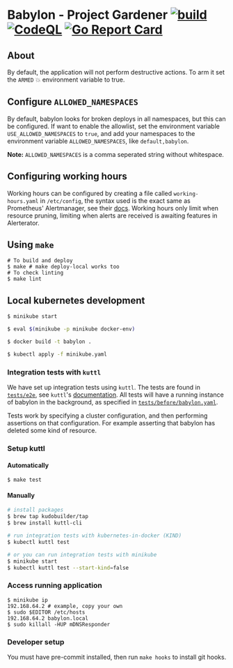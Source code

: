 # Babylon - Project Gardener [![build](https://github.com/nais/babylon/actions/workflows/pipeline.yaml/badge.svg)](https://github.com/nais/babylon/actions/workflows/pipeline.yaml) [![CodeQL](https://github.com/nais/babylon/actions/workflows/codeql.yaml/badge.svg)](https://github.com/nais/babylon/actions/workflows/codeql.yaml) [![Go Report Card](https://goreportcard.com/badge/github.com/nais/babylon)](https://goreportcard.com/report/github.com/nais/babylon)

## About

By default, the application will not perform destructive actions. To arm it set the `ARMED` 💥 environment variable to true. 

## Configure `ALLOWED_NAMESPACES` 

By default, babylon looks for broken deploys in all namespaces, but this can be configured. If want to enable the allowlist, set the environment variable `USE_ALLOWED_NAMESPACES`
to `true`, and add your namespaces to the environment variable `ALLOWED_NAMESPACES`, like `default,babylon`. 

**Note:** `ALLOWED_NAMESPACES` is a comma seperated string without whitespace. 

## Configuring working hours

Working hours can be configured by creating a file called `working-hours.yaml` in `/etc/config`, the syntax used
is the exact same as Prometheus' Alertmanager, see their
[docs](https://www.prometheus.io/docs/alerting/latest/configuration/#mute_time_interval).
Working hours only limit when resource pruning, limiting when alerts are received is awaiting features
in Alerterator.

## Using `make`

```shell
# To build and deploy
$ make # make deploy-local works too
# To check linting
$ make lint
```

## Local kubernetes development 

```sh 
$ minikube start

$ eval $(minikube -p minikube docker-env)

$ docker build -t babylon .

$ kubectl apply -f minikube.yaml
```

### Integration tests with `kuttl`

We have set up integration tests using `kuttl`. The tests are found in [`tests/e2e`](tests/e2e), 
see `kuttl`'s [documentation](https://kuttl.dev/docs/). All tests will have a running instance of babylon
in the background, as specified in [`tests/before/babylon.yaml`](tests/before/babylon.yaml). 

Tests work by specifying a cluster configuration, and then performing assertions on that configuration.
For example asserting that babylon has deleted some kind of resource.

### Setup kuttl

#### Automatically

```shell
$ make test
```

#### Manually

```sh
# install packages
$ brew tap kudobuilder/tap
$ brew install kuttl-cli

# run integration tests with kubernetes-in-docker (KIND)
$ kubectl kuttl test

# or you can run integration tests with minikube
$ minikube start
$ kubectl kuttl test --start-kind=false
```

### Access running application

```shell
$ minikube ip
192.168.64.2 # example, copy your own
$ sudo $EDITOR /etc/hosts
192.168.64.2 babylon.local
$ sudo killall -HUP mDNSResponder
```

### Developer setup

You must have pre-commit installed, then run `make hooks` to install git hooks. 
